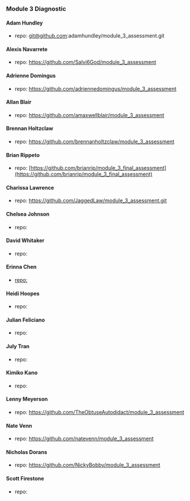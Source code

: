 ### Module 3 Diagnostic

#### Adam Hundley
  * repo: git@github.com:adamhundley/module_3_assessment.git

#### Alexis Navarrete
  * repo: https://github.com/Salvi6God/module_3_assessment

#### Adrienne Domingus
  * repo: https://github.com/adriennedomingus/module_3_assessment

#### Allan Blair
  * repo: https://github.com/amaxwellblair/module_3_assessment

#### Brennan Holtzclaw
  * repo: https://github.com/brennanholtzclaw/module_3_assessment

#### Brian Rippeto
  * repo: [https://github.com/brianrip/module_3_final_assessment](https://github.com/brianrip/module_3_final_assessment)

#### Charissa Lawrence
  * repo: https://github.com/JaggedLaw/module_3_assessment.git

#### Chelsea Johnson
  * repo:

#### David Whitaker
  * repo:

#### Erinna Chen
  * [repo:](https://github.com/erinnachen/module_3_assessment)

#### Heidi Hoopes
  * repo:

#### Julian Feliciano
  * repo:

#### July Tran
  * repo:

#### Kimiko Kano
  * repo:

#### Lenny Meyerson
  * repo: https://github.com/TheObtuseAutodidact/module_3_assessment

#### Nate Venn
  * repo: https://github.com/natevenn/module_3_assessment

#### Nicholas Dorans
  * repo: https://github.com/NickyBobby/module_3_assessment

#### Scott Firestone
  * repo:

